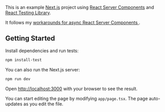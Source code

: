 This is an example [Next.js](https://nextjs.org/) project using
[React Server Components](https://react.dev/blog/2020/12/21/data-fetching-with-react-server-components)
and [React Testing Library](https://testing-library.com/react).

It follows my [workarounds for async React Server Components
](https://github.com/testing-library/react-testing-library/issues/1209#issuecomment-1569813305).

## Getting Started

Install dependencies and run tests:

```bash
npm install-test
```

You can also run the Next.js server:

```bash
npm run dev
```

Open [http://localhost:3000](http://localhost:3000) with your browser to see the
result.

You can start editing the page by modifying `app/page.tsx`. The page
auto-updates as you edit the file.
